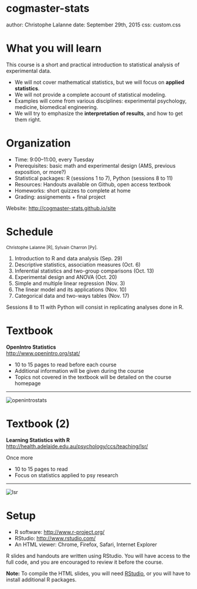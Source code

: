 cogmaster-stats
========================================================
author: Christophe Lalanne
date: September 29th, 2015
css: custom.css

What you will learn
========================================================

This course is a short and practical introduction to statistical analysis of experimental data. 

* We will not cover mathematical statistics, but we will focus on **applied statistics**.
* We will not provide a complete account of statistical modeling.
* Examples will come from various disciplines: experimental psychology, medicine, biomedical engineering.
* We will try to emphasize the **interpretation of results**, and how to get them right.


Organization
========================================================

* Time: 9:00–11:00, every Tuesday
* Prerequisites: basic math and experimental design (AMS, previous exposition, or more?)
* Statistical packages: R (sessions 1 to 7), Python (sessions 8 to 11)
* Resources: Handouts available on Github, open access textbook
* Homeworks: short quizzes to complete at home
* Grading: assignements + final project

Website: http://cogmaster-stats.github.io/site


Schedule
========================================================

<small>Christophe Lalanne [R], Sylvain Charron [Py].</small>

1. Introduction to R and data analysis (Sep. 29)
2. Descriptive statistics, association measures (Oct. 6)
3. Inferential statistics and two-group comparisons (Oct. 13)
4. Experimental design and ANOVA (Oct. 20)
5. Simple and multiple linear regression (Nov. 3)
6. The linear model and its applications (Nov. 10)
7. Categorical data and two-ways tables (Nov. 17)

Sessions 8 to 11 with Python will consist in replicating analyses done in R.

Textbook
========================================================

**OpenIntro Statistics**  
http://www.openintro.org/stat/

* 10 to 15 pages to read before each course
* Additional information will be given during the course
* Topics not covered in the textbook will be detailed on the course homepage

---

![openintrostats](./img/openintrostats.png)


Textbook (2)
========================================================

**Learning Statistics with R**  
http://health.adelaide.edu.au/psychology/ccs/teaching/lsr/

Once more
* 10 to 15 pages to read
* Focus on statistics applied to psy research

---

![lsr](./img/lsr.png)


Setup
========================================================

* R software: http://www.r-project.org/
* RStudio: http://www.rstudio.com/
* An HTML viewer: Chrome, Firefox, Safari, Internet Explorer

R slides and handouts are written using RStudio. You will have access to the full code, and you are encouraged to review it before the course.

**Note:** To compile the HTML slides, you will need [RStudio](http://www.rstudio.com/), or you will have to install additional R packages.
